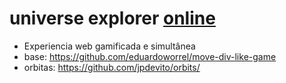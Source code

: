 # universe explorer [online](https://eduardoworrel.github.io/universe-explorer/ui/universe-explorer/)

- Experiencia web gamificada e simultânea
- base: https://github.com/eduardoworrel/move-div-like-game
- orbitas: https://github.com/jpdevito/orbits/
